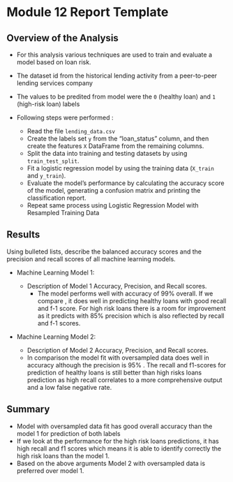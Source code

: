 # Module 12 Report Template

## Overview of the Analysis
- For this analysis various techniques are used to train and evaluate a model based on loan risk.
- The dataset id from the historical lending activity from a peer-to-peer lending services company 


- The values to be predited from model were the `0` (healthy loan) and `1` (high-risk loan) labels 
- Following steps were performed :
   - Read the file `lending_data.csv`
   - Create the labels set `y` from the “loan_status” column, and then create the features `X` DataFrame from the remaining columns.
   - Split the data into training and testing datasets by using `train_test_split`.
   - Fit a logistic regression model by using the training data (`X_train` and `y_train`).
   - Evaluate the model’s performance by calculating  the accuracy score of the model, generating a confusion matrix and printing the classification report.
   - Repeat same process using Logistic Regression Model with Resampled Training Data


## Results

Using bulleted lists, describe the balanced accuracy scores and the precision and recall scores of all machine learning models.

* Machine Learning Model 1:
  * Description of Model 1 Accuracy, Precision, and Recall scores.
    - The model performs well with accuracy of 99% overall. If we compare , it does well in predicting healthy loans with good recall and f-1 score. For high risk loans there is a room for improvement as it predicts with 85% precision which is also reflected by recall and f-1 scores.
    



* Machine Learning Model 2:
  * Description of Model 2 Accuracy, Precision, and Recall scores.
  - In comparison the model fit with oversampled data does well in accuracy although the precision is 95% . The recall and f1-scores for prediction of healthy loans is still better than high risks loans prediction as high recall correlates to a more comprehensive output and a low false negative rate.

## Summary

 - Model with oversampled data fit has good overall accuracy than the model 1 for prediction of both labels
 - If we look at the performance for the high risk loans predictions, it has high recall and f1 scores which means it is able to identify correctly the high risk loans than the model 1.
- Based on the above arguments Model 2 with oversampled data is preferred over model 1.
